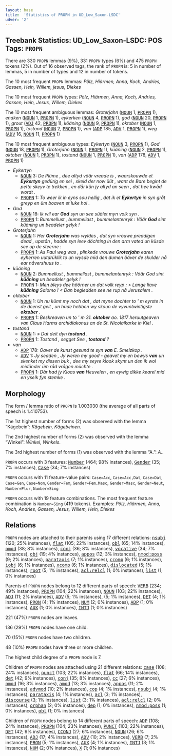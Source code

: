 ```yaml
---
layout: base
title:  'Statistics of PROPN in UD_Low_Saxon-LSDC'
udver: '2'
---
```


## Treebank Statistics: UD_Low_Saxon-LSDC: POS Tags: `PROPN`

There are 330 `PROPN` lemmas (9%), 331 `PROPN` types (6%) and 475 `PROPN` tokens (2%).
Out of 16 observed tags, the rank of `PROPN` is: 5 in number of lemmas, 5 in number of types and 12 in number of tokens.

The 10 most frequent `PROPN` lemmas: <em>Pölz, Hiärmen, Anna, Koch, Andries, Gassen, Hein, Willem, jesus, Diekes</em>

The 10 most frequent `PROPN` types:  <em>Pölz, Hiärmen, Anna, Koch, Andries, Gassen, Hein, Jesus, Willem, Diekes</em>

The 10 most frequent ambiguous lemmas: <em>Groterjahn</em> (<tt><a href="nds_lsdc-pos-NOUN.html">NOUN</a></tt> 1, <tt><a href="nds_lsdc-pos-PROPN.html">PROPN</a></tt> 1), <em>endken</em> (<tt><a href="nds_lsdc-pos-NOUN.html">NOUN</a></tt> 1, <tt><a href="nds_lsdc-pos-PROPN.html">PROPN</a></tt> 1), <em>eykerken</em> (<tt><a href="nds_lsdc-pos-NOUN.html">NOUN</a></tt> 4, <tt><a href="nds_lsdc-pos-PROPN.html">PROPN</a></tt> 1), <em>god</em> (<tt><a href="nds_lsdc-pos-NOUN.html">NOUN</a></tt> 20, <tt><a href="nds_lsdc-pos-PROPN.html">PROPN</a></tt> 1), <em>grout</em> (<tt><a href="nds_lsdc-pos-ADJ.html">ADJ</a></tt> 42, <tt><a href="nds_lsdc-pos-PROPN.html">PROPN</a></tt> 1), <em>köäning</em> (<tt><a href="nds_lsdc-pos-NOUN.html">NOUN</a></tt> 9, <tt><a href="nds_lsdc-pos-PROPN.html">PROPN</a></tt> 1), <em>oktober</em> (<tt><a href="nds_lsdc-pos-NOUN.html">NOUN</a></tt> 1, <tt><a href="nds_lsdc-pos-PROPN.html">PROPN</a></tt> 1), <em>tostand</em> (<tt><a href="nds_lsdc-pos-NOUN.html">NOUN</a></tt> 2, <tt><a href="nds_lsdc-pos-PROPN.html">PROPN</a></tt> 1), <em>van</em> (<tt><a href="nds_lsdc-pos-ADP.html">ADP</a></tt> 185, <tt><a href="nds_lsdc-pos-ADV.html">ADV</a></tt> 1, <tt><a href="nds_lsdc-pos-PROPN.html">PROPN</a></tt> 1), <em>weg</em> (<tt><a href="nds_lsdc-pos-ADV.html">ADV</a></tt> 16, <tt><a href="nds_lsdc-pos-NOUN.html">NOUN</a></tt> 11, <tt><a href="nds_lsdc-pos-PROPN.html">PROPN</a></tt> 1)

The 10 most frequent ambiguous types:  <em>Eykertyn</em> (<tt><a href="nds_lsdc-pos-NOUN.html">NOUN</a></tt> 3, <tt><a href="nds_lsdc-pos-PROPN.html">PROPN</a></tt> 1), <em>God</em> (<tt><a href="nds_lsdc-pos-NOUN.html">NOUN</a></tt> 18, <tt><a href="nds_lsdc-pos-PROPN.html">PROPN</a></tt> 1), <em>Groterjahn</em> (<tt><a href="nds_lsdc-pos-NOUN.html">NOUN</a></tt> 1, <tt><a href="nds_lsdc-pos-PROPN.html">PROPN</a></tt> 1), <em>küäning</em> (<tt><a href="nds_lsdc-pos-NOUN.html">NOUN</a></tt> 2, <tt><a href="nds_lsdc-pos-PROPN.html">PROPN</a></tt> 1), <em>oktober</em> (<tt><a href="nds_lsdc-pos-NOUN.html">NOUN</a></tt> 1, <tt><a href="nds_lsdc-pos-PROPN.html">PROPN</a></tt> 1), <em>tostand</em> (<tt><a href="nds_lsdc-pos-NOUN.html">NOUN</a></tt> 1, <tt><a href="nds_lsdc-pos-PROPN.html">PROPN</a></tt> 1), <em>van</em> (<tt><a href="nds_lsdc-pos-ADP.html">ADP</a></tt> 178, <tt><a href="nds_lsdc-pos-ADV.html">ADV</a></tt> 1, <tt><a href="nds_lsdc-pos-PROPN.html">PROPN</a></tt> 1)


* <em>Eykertyn</em>
  * <tt><a href="nds_lsdc-pos-NOUN.html">NOUN</a></tt> 3: <em>De Plüme , dee altyd vöär vreade is , waarskouwde et <b>Eykertyn</b> gedürig en sei , skeid der now üüt , want de Bare begint de pette skeyv te trekken , en dår kün jy altyd an seen , dat hee kwåd wordt .</em>
  * <tt><a href="nds_lsdc-pos-PROPN.html">PROPN</a></tt> 1: <em>To weer ik in eyns sou hellig , dat ik et <b>Eykertyn</b> in syn gråt greyp en üm boaven et luke hol .</em>
* <em>God</em>
  * <tt><a href="nds_lsdc-pos-NOUN.html">NOUN</a></tt> 18: <em>Ik wil ear <b>God</b> syn un see süälet myn volk syn .</em>
  * <tt><a href="nds_lsdc-pos-PROPN.html">PROPN</a></tt> 1: <em>Bummellust , bummellast , bummelantenryk : Vöär <b>God</b> sint küäning un beadeler gelyk !</em>
* <em>Groterjahn</em>
  * <tt><a href="nds_lsdc-pos-NOUN.html">NOUN</a></tt> 1: <em>Her <b>Groterjahn</b> was wyldes , dat syn vrouwe preadigen dead , upstån , hadde syn leev döchting in den arm vated un küsde see up de steerne :</em>
  * <tt><a href="nds_lsdc-pos-PROPN.html">PROPN</a></tt> 1: <em>As Paul weg was , plinkede vrouwe <b>Groterjahn</b> earen eyherren uutdrüklik to un wysde mid den dumen öäver de skulder nå ear nåvershuus to .</em>
* <em>küäning</em>
  * <tt><a href="nds_lsdc-pos-NOUN.html">NOUN</a></tt> 2: <em>Bummellust , bummellast , bummelantenryk : Vöär God sint <b>küäning</b> un beadeler gelyk !</em>
  * <tt><a href="nds_lsdc-pos-PROPN.html">PROPN</a></tt> 1: <em>Men bleys dee höörner un dat volk reyp : > Lange liave <b>küäning</b> Salomo ! < Dan begledden see ne rup nå Jerusalem .</em>
* <em>oktober</em>
  * <tt><a href="nds_lsdc-pos-NOUN.html">NOUN</a></tt> 1: <em>Un nu kümt my noch dat , dat myne dochter to ' m eyrste in de deenst geit , un hüde hebben wy skoun de vyvuntwintigste <b>oktober</b> .</em>
  * <tt><a href="nds_lsdc-pos-PROPN.html">PROPN</a></tt> 1: <em>Beskreaven un to ' m 31. <b>oktober</b> ao. 1817 heruutgeaven van Claus Harms archidiakonus an de St. Nicolaikarke in Kiel .</em>
* <em>tostand</em>
  * <tt><a href="nds_lsdc-pos-NOUN.html">NOUN</a></tt> 1: <em>» Dat deit dyn <b>tostand</b> .</em>
  * <tt><a href="nds_lsdc-pos-PROPN.html">PROPN</a></tt> 1: <em>Tostand , segget See , <b>tostand</b> ?</em>
* <em>van</em>
  * <tt><a href="nds_lsdc-pos-ADP.html">ADP</a></tt> 178: <em>Oaver de kunst gesund te syn <b>van</b> E. Smelzkop .</em>
  * <tt><a href="nds_lsdc-pos-ADV.html">ADV</a></tt> 1: <em>Jy seaden , Jy weren my good - geavet my en bewys <b>van</b> un skenket my dissen buk , dee my seyre klook skynt un den ik wol midünder üm råd vrågen müchte .</em>
  * <tt><a href="nds_lsdc-pos-PROPN.html">PROPN</a></tt> 1: <em>Dår had jy Kloas <b>van</b> Heuvelen , en eywig dikke kearel mid en yselk fyn stemke .</em>

## Morphology

The form / lemma ratio of `PROPN` is 1.003030 (the average of all parts of speech is 1.410753).

The 1st highest number of forms (2) was observed with the lemma “Kägebein”: <em>Kägebein, Kägebeinen</em>.

The 2nd highest number of forms (2) was observed with the lemma “Winkel”: <em>Winkel, Winkels</em>.

The 3rd highest number of forms (1) was observed with the lemma “A.”: <em>A.</em>.

`PROPN` occurs with 3 features: <tt><a href="nds_lsdc-feat-Number.html">Number</a></tt> (464; 98% instances), <tt><a href="nds_lsdc-feat-Gender.html">Gender</a></tt> (35; 7% instances), <tt><a href="nds_lsdc-feat-Case.html">Case</a></tt> (34; 7% instances)

`PROPN` occurs with 11 feature-value pairs: `Case=Acc`, `Case=Acc,Dat`, `Case=Dat`, `Case=Gen`, `Case=Nom`, `Gender=Fem`, `Gender=Fem,Masc`, `Gender=Masc`, `Gender=Neut`, `Number=Plur`, `Number=Sing`

`PROPN` occurs with 19 feature combinations.
The most frequent feature combination is `Number=Sing` (419 tokens).
Examples: <em>Pölz, Hiärmen, Anna, Koch, Andries, Gassen, Jesus, Willem, Hein, Diekes</em>


## Relations

`PROPN` nodes are attached to their parents using 17 different relations: <tt><a href="nds_lsdc-dep-nsubj.html">nsubj</a></tt> (120; 25% instances), <tt><a href="nds_lsdc-dep-flat.html">flat</a></tt> (105; 22% instances), <tt><a href="nds_lsdc-dep-obl.html">obl</a></tt> (65; 14% instances), <tt><a href="nds_lsdc-dep-nmod.html">nmod</a></tt> (38; 8% instances), <tt><a href="nds_lsdc-dep-conj.html">conj</a></tt> (36; 8% instances), <tt><a href="nds_lsdc-dep-vocative.html">vocative</a></tt> (34; 7% instances), <tt><a href="nds_lsdc-dep-obj.html">obj</a></tt> (19; 4% instances), <tt><a href="nds_lsdc-dep-appos.html">appos</a></tt> (12; 3% instances), <tt><a href="nds_lsdc-dep-nmod-poss.html">nmod:poss</a></tt> (9; 2% instances), <tt><a href="nds_lsdc-dep-parataxis.html">parataxis</a></tt> (7; 1% instances), <tt><a href="nds_lsdc-dep-ccomp.html">ccomp</a></tt> (6; 1% instances), <tt><a href="nds_lsdc-dep-iobj.html">iobj</a></tt> (6; 1% instances), <tt><a href="nds_lsdc-dep-xcomp.html">xcomp</a></tt> (6; 1% instances), <tt><a href="nds_lsdc-dep-dislocated.html">dislocated</a></tt> (5; 1% instances), <tt><a href="nds_lsdc-dep-root.html">root</a></tt> (5; 1% instances), <tt><a href="nds_lsdc-dep-acl-relcl.html">acl:relcl</a></tt> (1; 0% instances), <tt><a href="nds_lsdc-dep-list.html">list</a></tt> (1; 0% instances)

Parents of `PROPN` nodes belong to 12 different parts of speech: <tt><a href="nds_lsdc-pos-VERB.html">VERB</a></tt> (234; 49% instances), <tt><a href="nds_lsdc-pos-PROPN.html">PROPN</a></tt> (104; 22% instances), <tt><a href="nds_lsdc-pos-NOUN.html">NOUN</a></tt> (103; 22% instances), <tt><a href="nds_lsdc-pos-ADJ.html">ADJ</a></tt> (11; 2% instances), <tt><a href="nds_lsdc-pos-ADV.html">ADV</a></tt> (5; 1% instances),  (5; 1% instances), <tt><a href="nds_lsdc-pos-DET.html">DET</a></tt> (4; 1% instances), <tt><a href="nds_lsdc-pos-PRON.html">PRON</a></tt> (4; 1% instances), <tt><a href="nds_lsdc-pos-NUM.html">NUM</a></tt> (2; 0% instances), <tt><a href="nds_lsdc-pos-ADP.html">ADP</a></tt> (1; 0% instances), <tt><a href="nds_lsdc-pos-AUX.html">AUX</a></tt> (1; 0% instances), <tt><a href="nds_lsdc-pos-INTJ.html">INTJ</a></tt> (1; 0% instances)

221 (47%) `PROPN` nodes are leaves.

136 (29%) `PROPN` nodes have one child.

70 (15%) `PROPN` nodes have two children.

48 (10%) `PROPN` nodes have three or more children.

The highest child degree of a `PROPN` node is 7.

Children of `PROPN` nodes are attached using 21 different relations: <tt><a href="nds_lsdc-dep-case.html">case</a></tt> (108; 24% instances), <tt><a href="nds_lsdc-dep-punct.html">punct</a></tt> (103; 22% instances), <tt><a href="nds_lsdc-dep-flat.html">flat</a></tt> (66; 14% instances), <tt><a href="nds_lsdc-dep-det.html">det</a></tt> (42; 9% instances), <tt><a href="nds_lsdc-dep-conj.html">conj</a></tt> (35; 8% instances), <tt><a href="nds_lsdc-dep-cc.html">cc</a></tt> (27; 6% instances), <tt><a href="nds_lsdc-dep-nmod.html">nmod</a></tt> (16; 3% instances), <tt><a href="nds_lsdc-dep-amod.html">amod</a></tt> (13; 3% instances), <tt><a href="nds_lsdc-dep-appos.html">appos</a></tt> (11; 2% instances), <tt><a href="nds_lsdc-dep-advmod.html">advmod</a></tt> (10; 2% instances), <tt><a href="nds_lsdc-dep-cop.html">cop</a></tt> (4; 1% instances), <tt><a href="nds_lsdc-dep-nsubj.html">nsubj</a></tt> (4; 1% instances), <tt><a href="nds_lsdc-dep-parataxis.html">parataxis</a></tt> (4; 1% instances), <tt><a href="nds_lsdc-dep-acl.html">acl</a></tt> (3; 1% instances), <tt><a href="nds_lsdc-dep-discourse.html">discourse</a></tt> (3; 1% instances), <tt><a href="nds_lsdc-dep-list.html">list</a></tt> (3; 1% instances), <tt><a href="nds_lsdc-dep-acl-relcl.html">acl:relcl</a></tt> (2; 0% instances), <tt><a href="nds_lsdc-dep-orphan.html">orphan</a></tt> (2; 0% instances), <tt><a href="nds_lsdc-dep-dep.html">dep</a></tt> (1; 0% instances), <tt><a href="nds_lsdc-dep-nmod-poss.html">nmod:poss</a></tt> (1; 0% instances), <tt><a href="nds_lsdc-dep-obl.html">obl</a></tt> (1; 0% instances)

Children of `PROPN` nodes belong to 14 different parts of speech: <tt><a href="nds_lsdc-pos-ADP.html">ADP</a></tt> (108; 24% instances), <tt><a href="nds_lsdc-pos-PROPN.html">PROPN</a></tt> (104; 23% instances), <tt><a href="nds_lsdc-pos-PUNCT.html">PUNCT</a></tt> (103; 22% instances), <tt><a href="nds_lsdc-pos-DET.html">DET</a></tt> (42; 9% instances), <tt><a href="nds_lsdc-pos-CCONJ.html">CCONJ</a></tt> (27; 6% instances), <tt><a href="nds_lsdc-pos-NOUN.html">NOUN</a></tt> (26; 6% instances), <tt><a href="nds_lsdc-pos-ADJ.html">ADJ</a></tt> (17; 4% instances), <tt><a href="nds_lsdc-pos-ADV.html">ADV</a></tt> (10; 2% instances), <tt><a href="nds_lsdc-pos-VERB.html">VERB</a></tt> (7; 2% instances), <tt><a href="nds_lsdc-pos-PRON.html">PRON</a></tt> (5; 1% instances), <tt><a href="nds_lsdc-pos-AUX.html">AUX</a></tt> (4; 1% instances), <tt><a href="nds_lsdc-pos-INTJ.html">INTJ</a></tt> (3; 1% instances), <tt><a href="nds_lsdc-pos-NUM.html">NUM</a></tt> (2; 0% instances), <tt><a href="nds_lsdc-pos-X.html">X</a></tt> (1; 0% instances)

